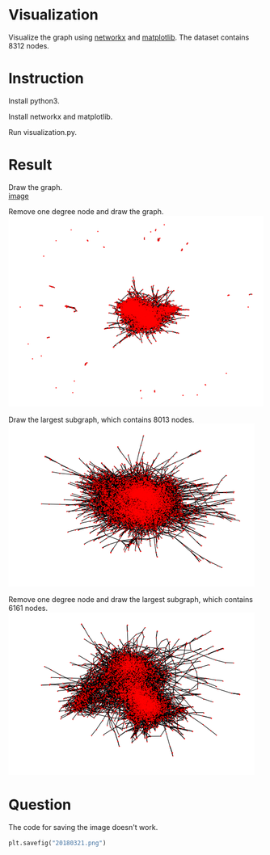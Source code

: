 # Visualization
Visualize the graph using [networkx](https://networkx.github.io/) and [matplotlib](https://matplotlib.org/).
The dataset contains 8312 nodes.

# Instruction
Install python3.

Install networkx and matplotlib.

Run visualization.py.

# Result

Draw the graph.  
[image](https://github.com/OneCircle1/MengProgram2/blob/master/visualization/origin.png)

Remove one degree node and draw the graph.
![image](https://github.com/OneCircle1/MengProgram2/blob/master/visualization/20180321.png)

Draw the largest subgraph, which contains 8013 nodes.
![image](https://github.com/OneCircle1/MengProgram2/blob/master/visualization/8013.png)

Remove one degree node and draw the largest subgraph, which contains 6161 nodes.
![image](https://github.com/OneCircle1/MengProgram2/blob/master/visualization/6161.png)

# Question

The code for saving the image doesn't work.
```python
plt.savefig("20180321.png")
```

